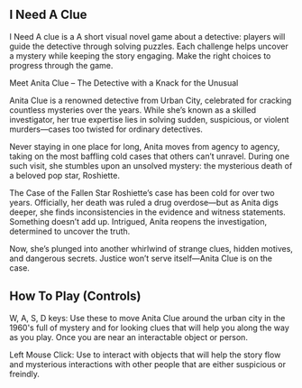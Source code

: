 I Need A Clue
--------
I Need A clue is a A short visual novel game about a detective: players will guide the detective through solving puzzles. Each challenge helps uncover a mystery while keeping the story engaging. Make the right choices to progress through the game.

Meet Anita Clue – The Detective with a Knack for the Unusual

Anita Clue is a renowned detective from Urban City, celebrated for cracking countless mysteries over the years. While she’s known as a skilled investigator, her true expertise lies in solving sudden, suspicious, or violent murders—cases too twisted for ordinary detectives.

Never staying in one place for long, Anita moves from agency to agency, taking on the most baffling cold cases that others can’t unravel. During one such visit, she stumbles upon an unsolved mystery: the mysterious death of a beloved pop star, Roshiette.

The Case of the Fallen Star
Roshiette’s case has been cold for over two years. Officially, her death was ruled a drug overdose—but as Anita digs deeper, she finds inconsistencies in the evidence and witness statements. Something doesn’t add up. Intrigued, Anita reopens the investigation, determined to uncover the truth.

Now, she’s plunged into another whirlwind of strange clues, hidden motives, and dangerous secrets. Justice won’t serve itself—Anita Clue is on the case.

How To Play (Controls)
---------
W, A, S, D keys: Use these to move Anita Clue around the urban city in the 1960's full of mystery and for looking clues that will help you along the way as you play. Once you are near an interactable object or person.

Left Mouse Click: Use to interact with objects that will help the story flow and mysterious interactions with other people that are either suspicious or freindly.
